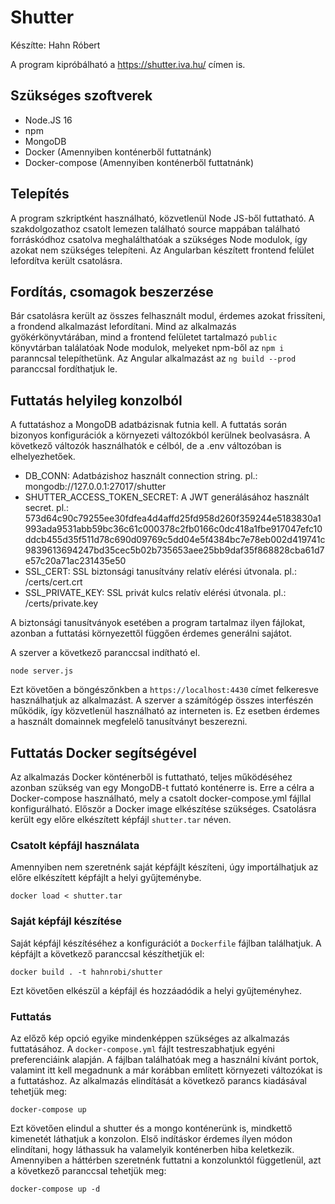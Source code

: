 # Shutter
Készítte: Hahn Róbert

A program kipróbálható a https://shutter.iva.hu/ címen is.
## Szükséges szoftverek
- Node.JS 16
- npm
- MongoDB
- Docker (Amennyiben konténerből futtatnánk)
- Docker-compose (Amennyiben konténerből futtatnánk)
## Telepítés
A program szkriptként használható, közvetlenül Node JS-ből futtatható. A szakdolgozathoz csatolt lemezen található source mappában található forráskódhoz csatolva meghalálthatóak a szükséges Node modulok, így azokat nem szükséges telepíteni.
Az Angularban készített frontend felület lefordítva került csatolásra.
## Fordítás, csomagok beszerzése
Bár csatolásra került az összes felhasznált modul, érdemes azokat frissíteni, a frondend alkalmazást lefordítani.
Mind az alkalmazás gyökérkönyvtárában, mind a frontend felületet tartalmazó `public` könyvtárban találatóak Node modulok, melyeket npm-ből az `npm i` paranncsal telepíthetünk.
Az Angular alkalmazást az `ng build --prod` paranccsal fordíthatjuk le.
## Futtatás helyileg konzolból
A futtatáshoz a MongoDB adatbázisnak futnia kell. A futtatás során bizonyos konfigurációk a környezeti változókból kerülnek beolvasásra. A következő változók használhatók e célból, de a .env változóban is elhelyezhetőek.
- DB_CONN: Adatbázishoz használt connection string. pl.: mongodb://127.0.0.1:27017/shutter
- SHUTTER_ACCESS_TOKEN_SECRET: A JWT generálásához használt secret. pl.: 573d64c90c79255ee30fdfea4d4affd25fd958d260f359244e5183830a1993ada9531abb59bc36c61c000378c2fb0166c0dc418a1fbe917047efc10ddcb455d35f511d78c690d09769c5dd04e5f4384bc7e78eb002d419741c9839613694247bd35cec5b02b735653aee25bb9daf35f868828cba61d7e57c20a71ac231435e50
- SSL_CERT: SSL biztonsági tanusítvány relatív elérési útvonala. pl.: /certs/cert.crt
- SSL_PRIVATE_KEY: SSL privát kulcs relatív elérési útvonala. pl.: /certs/private.key

A biztonsági tanusítványok esetében a program tartalmaz ilyen fájlokat, azonban a futtatási környezettől függően érdemes generálni sajátot.

A szerver a következő paranccsal indítható el.
```
node server.js
```

Ezt követően a böngészőnkben a `https://localhost:4430` címet felkeresve használhatjuk az alkalmazást.
A szerver a számítógép összes interfészén működik, így közvetlenül használható az interneten is. Ez esetben érdemes a használt domainnek megfelelő tanusítványt beszerezni.

## Futtatás Docker segítségével
Az alkalmazás Docker könténerből is futtatható, teljes működéséhez azonban szükség van egy MongoDB-t futtató konténerre is. Erre a célra a Docker-compose használható, mely a csatolt docker-compose.yml fájllal konfigurálható.
Először a Docker image elkészítése szükséges. Csatolásra került egy előre elkészített képfájl `shutter.tar` néven.
### Csatolt képfájl használata
Amennyiben nem szeretnénk saját képfájlt készíteni, úgy importálhatjuk az előre elkészített képfájlt a helyi gyűjteménybe.
```
docker load < shutter.tar
```
### Saját képfájl készítése
Saját képfájl készítéséhez a konfigurációt a `Dockerfile` fájlban találhatjuk. A képfájlt a következő paranccsal készíthetjük el:
```
docker build . -t hahnrobi/shutter
```
Ezt követően elkészül a képfájl és hozzáadódik a helyi gyűjteményhez.
### Futtatás
Az előző kép opció egyike mindenképpen szükséges az alkalmazás futtatásához. A `docker-compose.yml` fájlt testreszabhatjuk egyéni preferenciáink alapján. A fájlban találhatóak meg a használni kívánt portok, valamint itt kell megadnunk a már korábban említett környezeti változókat is a futtatáshoz.
Az alkalmazás elindítását a következő parancs kiadásával tehetjük meg:
```
docker-compose up
```
Ezt követően elindul a shutter és a mongo konténerünk is, mindkettő kimenetét láthatjuk a konzolon. Első indításkor érdemes ílyen módon elindítani, hogy láthassuk ha valamelyik konténerben hiba keletkezik.
Amennyiben a háttérben szeretnénk futtatni a konzolunktól függetlenül, azt a következő paranccsal tehetjük meg:
```
docker-compose up -d
```